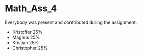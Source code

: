 # Math_Ass_4

Everybody was present and contributed during the assignment.

- Kristoffer 25%
- Magnus 25%
- Kristian 25%
- Christopher 25%
